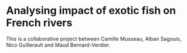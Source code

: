 # Analysing impact of exotic fish on French rivers

This is a collaborative project between Camille Musseau, Alban Sagouis, Nico Guillerault and Maud Bernard-Verdier.

